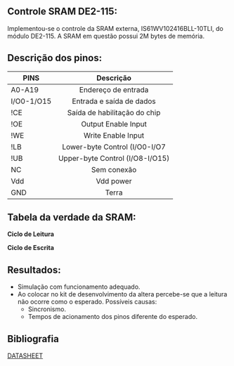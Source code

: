 ## Controle SRAM DE2-115:

Implementou-se o controle da SRAM externa, IS61WV102416BLL-10TLI, do módulo DE2-115. A SRAM em questão possui 2M bytes de memória.

## Descrição dos pinos:

| PINS          | Descrição                           |
| ------------- |:-----------------------------------:|
| A0-A19        | Endereço de entrada                 |
| I/O0-1/O15    | Entrada e saída de dados            |
| !CE           | Saída de habilitação do chip        |
| !OE           | Output Enable Input                 |
| !WE           | Write Enable Input                  |
| !LB           | Lower-byte Control (I/O0-I/O7       |
| !UB           | Upper-byte Control (I/O8-I/O15)     |
| NC            | Sem conexão                         |
| Vdd           | Vdd power                           |
| GND           | Terra                               |

## Tabela da verdade da SRAM:

**Ciclo de Leitura**

**Ciclo de Escrita**

## Resultados:
* Simulação com funcionamento adequado.
* Ao colocar no kit de desenvolvimento da altera percebe-se que a leitura não ocorre como o esperado. Possíveis causas:
  * Sincronismo.
  * Tempos de acionamento dos pinos diferente do esperado.


## Bibliografia
[DATASHEET](https://br.mouser.com/datasheet/2/198/61WV102416ALL-258682.pdf)

